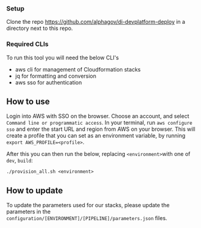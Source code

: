 ### Setup

Clone the repo https://github.com/alphagov/di-devplatform-deploy in a directory next to this repo.

### Required CLIs

To run this tool you will need the below CLI's

* aws cli for management of Cloudformation stacks
* jq for formatting and conversion
* aws sso for authentication

## How to use

Login into AWS with SSO on the browser. Choose an account, and select `Command line or programmatic access`. In your
terminal, run `aws configure sso` and enter the start URL and region from AWS on your browser. This will create a
profile that you can set as an environment variable, by running `export AWS_PROFILE=<profile>`.

After this you can then run the below, replacing `<environment>`with one
of `dev`, `build`:

```shell
./provision_all.sh <environment>
```

## How to update

To update the parameters used for our stacks, please update the parameters in
the `configuration/[ENVIRONMENT]/[PIPELINE]/parameters.json` files.
